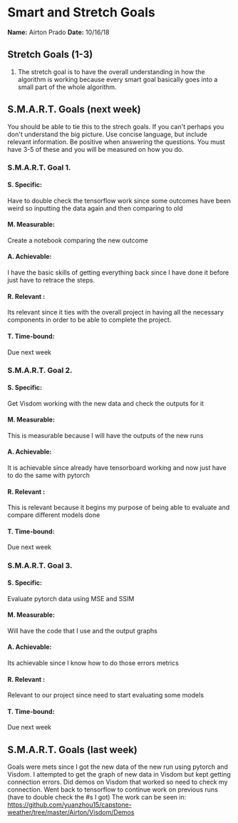 # Smart and Stretch Goals

**Name:** Airton Prado
**Date:** 10/16/18

## Stretch Goals (1-3)

1. The stretch goal is to have the overall understanding in how the algorithm is working because every smart goal basically goes into a small part of the whole algorithm. 


## S.M.A.R.T. Goals (next week)

You should be able to tie this to the strech goals. If you can't perhaps you don't understand the big picture.
Use concise language, but include relevant information. Be positive when answering the questions. You must have
3-5 of these and you will be measured on how you do.


### S.M.A.R.T. Goal 1.

#### S. Specific: 
Have to double check the tensorflow work since some outcomes have been weird so inputting the data again and then comparing to old

#### M. Measurable: 
Create a notebook comparing the new outcome 

#### A. Achievable: 
I have the basic skills of getting everything back since I have done it before just have to retrace the steps.

#### R. Relevant :
Its relevant since it ties with the overall project in having all the necessary components in order to be able to complete the project.


#### T. Time-bound: 
Due next week

### S.M.A.R.T. Goal 2.

#### S. Specific:  
Get Visdom working with the new data and check the outputs for it  

#### M. Measurable: 
This is measurable because I will have the outputs of the new runs

#### A. Achievable: 
It is achievable since already have tensorboard working and now just have to do the same with pytorch


#### R. Relevant :
This is relevant because it begins my purpose of being able to evaluate and compare different models done 


#### T. Time-bound: 
Due next week

### S.M.A.R.T. Goal 3.

#### S. Specific: 
Evaluate pytorch data using MSE and SSIM

#### M. Measurable: 
Will have the code that I use and the output graphs

#### A. Achievable: 
Its achievable since I know how to do those errors metrics

#### R. Relevant :
Relevant to our project since need to start evaluating some models

#### T. Time-bound: 
Due next week


## S.M.A.R.T. Goals (last week)

Goals were mets since I got the new data of the new run using pytorch and Visdom. I attempted to get the graph of new data in Visdom but kept getting connection errors. Did demos on Visdom that worked so need to check  my connection. Went back to tensorflow to continue work on previous runs (have to double check the #s I got)
The work can be seen in:
https://github.com/yuanzhou15/capstone-weather/tree/master/Airton/Visdom/Demos






